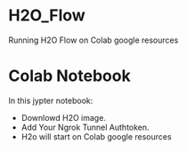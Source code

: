 # H2O_Flow
Running H2O Flow on Colab google resources 

# Colab Notebook
In this jypter notebook:
- Downlowd H2O image.
- Add Your Ngrok Tunnel Authtoken.
- H2o will start on Colab google resources

